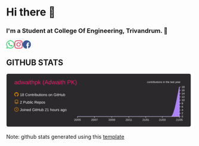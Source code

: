 # Hi there 👋
### I'm a Student at College Of Engineering, Trivandrum. 💪
 <a href="https://wa.me/+917034916410">
  <img align="left" alt="Adwaith's Whatsapp" width="22px" src="assets/whatsapp.svg" />
</a>
<a href="https://instagram.com/_adwaith_pk_">
  <img align="left" alt="Adwaith's Instagram" width="22px" src="assets/instagram.svg" />
</a>
<a href="https://facebook.com/adwaithcet">
  <img align="left" alt="Adwaith's facebook" width="22px" src="assets/facebook.png" />
</a>
<br>

## GITHUB STATS
![](https://raw.githubusercontent.com/adwaithpk/adwaithpk/master/profile-summary-card-output/monokai/0-profile-details.svg)

Note: github stats generated using this [template](https://github.com/vn7n24fzkq/github-profile-summary-cards)